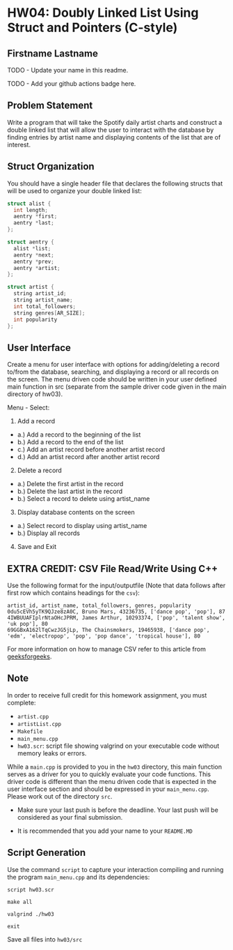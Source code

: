# HW04: Doubly Linked List Using Struct and Pointers (C-style)

## Firstname Lastname

TODO - Update your name in this readme.

TODO - Add your github actions badge here.

## Problem Statement

Write a program that will take the Spotify daily artist charts and construct a double linked list that will allow the user to interact with the database by finding entries by artist name and displaying contents of the list that are of interest.

## Struct Organization
You should have a single header file that declares the following structs that will be used to organize your double linked list:
```c++
struct alist {
  int length;
  aentry *first;
  aentry *last;
};

struct aentry {
  alist *list;
  aentry *next;
  aentry *prev;
  aentry *artist;
};

struct artist {
  string artist_id;
  string artist_name;
  int total_followers;
  string genres[AR_SIZE];
  int popularity
};
```
## User Interface
Create a menu for user interface with options for adding/deleting a record to/from the database, searching, and displaying a record or all records on the screen. The menu driven code should be written in your user defined main function in src (separate from the sample driver code given in the main directory of hw03).

Menu - Select:
1. Add a record
 * a.) Add a record to the beginning of the list
 * b.) Add a record to the end of the list
 * c.) Add an artist record before another artist record
 * d.) Add an artist record after another artist record
2. Delete a record
 * a.) Delete the first artist in the record
 * b.) Delete the last artist in the record
 * b.) Select a record to delete using artist_name
3. Display database contents on the screen
 * a.) Select record to display using artist_name
 * b.) Display all records
4. Save and Exit

## EXTRA CREDIT: CSV File Read/Write Using C++
Use the following format for the input/outputfile (Note that data follows after first row which contains headings for the `csv`):
```
artist_id, artist_name, total_followers, genres, popularity
0du5cEVh5yTK9QJze8zA0C, Bruno Mars, 43236735, ['dance pop', 'pop'], 87
4IWBUUAFIplrNtaOHcJPRM, James Arthur, 10293374, ['pop', 'talent show', 'uk pop'], 80
69GGBxA162lTqCwzJG5jLp, The Chainsmokers, 19465938, ['dance pop', 'edm', 'electropop', 'pop', 'pop dance', 'tropical house'], 80
```
For more information on how to manage CSV refer to this article from [geeksforgeeks](https://www.geeksforgeeks.org/csv-file-management-using-c/).

## Note
In order to receive full credit for this homework assignment, you must complete:

 - `artist.cpp`
 - `artistList.cpp`
 - `Makefile`
 - `main_menu.cpp`
 - `hw03.scr`: script file showing valgrind on your executable code without memory leaks or errors.

While a `main.cpp` is provided to you in the `hw03` directory, this main function serves as a driver for you to quickly evaluate your code functions. This driver code is different than the menu driven code that is expected in the user interface section and should be expressed in your `main_menu.cpp`. Please work out of the directory `src`.

- Make sure your last push is before the deadline. Your last push will be considered as your final submission.

- It is recommended that you add your name to your `README.MD`

## Script Generation
Use the command `script` to capture your interaction compiling and running the program `main_menu.cpp` and its dependencies: 

`script hw03.scr`

`make all`

`valgrind ./hw03`

`exit`

Save all files into `hw03/src`
